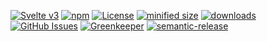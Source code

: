 [![Svelte v3](https://img.shields.io/badge/svelte-v3-orange.svg)](https://svelte.dev)
[![npm](https://img.shields.io/npm/v/hook-ci-frontend-svelte.svg)](https://www.npmjs.com/package/hook-ci-frontend-svelte)
[![License](https://img.shields.io/badge/License-BSD%203--Clause-blue.svg)](https://opensource.org/licenses/BSD-3-Clause)
[![minified size](https://badgen.net/bundlephobia/min/hook-ci-frontend-svelte)](https://bundlephobia.com/result?p=hook-ci-frontend-svelte)
[![downloads](http://img.shields.io/npm/dm/hook-ci-frontend-svelte.svg?style=flat-square)](https://npmjs.org/package/hook-ci-frontend-svelte)
[![GitHub Issues](https://img.shields.io/github/issues/arlac77/hook-ci-frontend-svelte.svg?style=flat-square)](https://github.com/arlac77/hook-ci-frontend-svelte/issues)
[![Greenkeeper](https://badges.greenkeeper.io/arlac77/hook-ci-frontend-svelte.svg)](https://greenkeeper.io/)
[![semantic-release](https://img.shields.io/badge/%20%20%F0%9F%93%A6%F0%9F%9A%80-semantic--release-e10079.svg)](https://github.com/arlac77/hook-ci-frontend-svelte)

